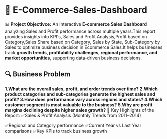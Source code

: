 # 📌 E-Commerce-Sales-Dashboard
📊 **Project Objectivce:** An Interactive **E-commerce Sales Dashboard** analyzing Sales and Profit performance across multiple years.This report provides insights into KPI's, Sales and Profit Analysis,Profit based on Category,Sales Share based on Category, Sales by State, Sub-Category by Sales to optimize business decision in Ecommerce Sales.It helps businesses track **growth trends, profitability challenges, regional performance, and market opportunities**, supporting data-driven business decisions.  
## 🔍 Business Problem
**1.What are the overall sales, profit, and order trends over time?
2.Which product categories and sub-categories generate the highest sales and profit?
3.How does performance vary across regions and states?
4.Which customer segment is most valuable to the business?
5.Why are profit margins declining despite higher sales growth?**
🔎 Key Highlights of the Report:
✅Sales & Profit Analysis (Monthly Trends from 2011–2014)

✅Regional and Category performance
✅Current Year vs Last Year comparisons
✅Key KPIs to track business growth

